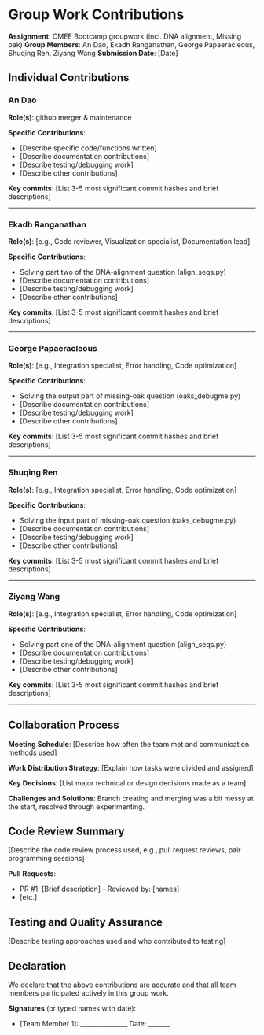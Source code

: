 # Group Work Contributions

**Assignment**: CMEE Bootcamp groupwork (incl. DNA alignment, Missing oak) 
**Group Members**: An Dao, Ekadh Ranganathan, George Papaeracleous, Shuqing Ren, Ziyang Wang
**Submission Date**: [Date]

## Individual Contributions

### An Dao
**Role(s)**: github merger & maintenance

**Specific Contributions**:
- [Describe specific code/functions written]
- [Describe documentation contributions]
- [Describe testing/debugging work]
- [Describe other contributions]

**Key commits**: [List 3-5 most significant commit hashes and brief descriptions]

---

### Ekadh Ranganathan
**Role(s)**: [e.g., Code reviewer, Visualization specialist, Documentation lead]

**Specific Contributions**:
- Solving part two of the DNA-alignment question (align_seqs.py)
- [Describe documentation contributions]
- [Describe testing/debugging work]
- [Describe other contributions]

**Key commits**: [List 3-5 most significant commit hashes and brief descriptions]

---

### George Papaeracleous
**Role(s)**: [e.g., Integration specialist, Error handling, Code optimization]

**Specific Contributions**:
- Solving the output part of missing-oak question (oaks_debugme.py)
- [Describe documentation contributions]
- [Describe testing/debugging work]
- [Describe other contributions]

**Key commits**: [List 3-5 most significant commit hashes and brief descriptions]

---

### Shuqing Ren
**Role(s)**: [e.g., Integration specialist, Error handling, Code optimization]

**Specific Contributions**:
- Solving the input part of missing-oak question (oaks_debugme.py)
- [Describe documentation contributions]
- [Describe testing/debugging work]
- [Describe other contributions]

**Key commits**: [List 3-5 most significant commit hashes and brief descriptions]

---

### Ziyang Wang
**Role(s)**: [e.g., Integration specialist, Error handling, Code optimization]

**Specific Contributions**:
- Solving part one of the DNA-alignment question (align_seqs.py)
- [Describe documentation contributions]
- [Describe testing/debugging work]
- [Describe other contributions]

**Key commits**: [List 3-5 most significant commit hashes and brief descriptions]

---

## Collaboration Process

**Meeting Schedule**: [Describe how often the team met and communication methods used]

**Work Distribution Strategy**: [Explain how tasks were divided and assigned]

**Key Decisions**: [List major technical or design decisions made as a team]

**Challenges and Solutions**: Branch creating and merging was a bit messy at the start, resolved through experimenting.

## Code Review Summary

[Describe the code review process used, e.g., pull request reviews, pair programming sessions]

**Pull Requests**:
- PR #1: [Brief description] - Reviewed by: [names]
- [etc.]

## Testing and Quality Assurance

[Describe testing approaches used and who contributed to testing]

## Declaration

We declare that the above contributions are accurate and that all team members participated actively in this group work.

**Signatures** (or typed names with date):
- [Team Member 1]: _______________  Date: _______
